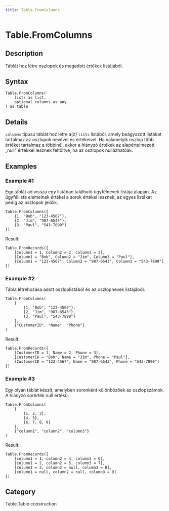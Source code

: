 ```yaml
---
title: Table.FromColumns
---
```


# Table.FromColumns


## Description

Táblát hoz létre oszlopok és megadott értékek listájából.


## Syntax

```powerquery
Table.FromColumns(
    lists as list,
    optional columns as any
) as table
```


## Details

<code>columns</code> típusú táblát hoz létre a(z) <code>lists</code> listából, amely beágyazott listákat tartalmaz az oszlopok nevével és értékeivel.    Ha valamelyik oszlop több értéket tartalmaz a többinél, akkor a hiányzó értékek az alapértelmezett „null” értékkel lesznek feltöltve, ha az oszlopok nullázhatóak.


## Examples

### Example #1 
Egy táblát ad vissza egy listában található ügyfélnevek listája alapján. Az ügyféllista elemeinek értékei a sorok értékei lesznek, az egyes listákat pedig az oszlopok jelölik.
```powerquery
Table.FromColumns({
    {1, "Bob", "123-4567"},
    {2, "Jim", "987-6543"},
    {3, "Paul", "543-7890"}
})
```

Result: 
```powerquery
Table.FromRecords({
    [Column1 = 1, Column2 = 2, Column3 = 3],
    [Column1 = "Bob", Column2 = "Jim", Column3 = "Paul"],
    [Column1 = "123-4567", Column2 = "987-6543", Column3 = "543-7890"]
})
```


### Example #2 
Tábla létrehozása adott oszloplistából és az oszlopnevek listájából.
```powerquery
Table.FromColumns(
    {
        {1, "Bob", "123-4567"},
        {2, "Jim", "987-6543"},
        {3, "Paul", "543-7890"}
    },
    {"CustomerID", "Name", "Phone"}
)
```

Result: 
```powerquery
Table.FromRecords({
    [CustomerID = 1, Name = 2, Phone = 3],
    [CustomerID = "Bob", Name = "Jim", Phone = "Paul"],
    [CustomerID = "123-4567", Name = "987-6543", Phone = "543-7890"]
})
```


### Example #3 
Egy olyan táblát készít, amelyben soronként különbözőek az oszlopszámok. A hiányzó sorérték null értékű.
```powerquery
Table.FromColumns(
    {
        {1, 2, 3},
        {4, 5},
        {6, 7, 8, 9}
    },
    {"column1", "column2", "column3"}
)
```

Result: 
```powerquery
Table.FromRecords({
    [column1 = 1, column2 = 4, column3 = 6],
    [column1 = 2, column2 = 5, column3 = 7],
    [column1 = 3, column2 = null, column3 = 8],
    [column1 = null, column2 = null, column3 = 9]
})
```




## Category
Table.Table construction
